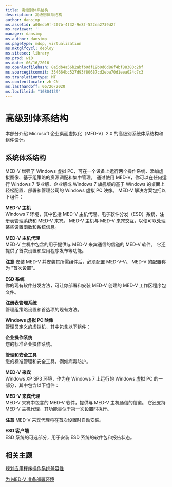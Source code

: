 ```yaml
---
title: 高级别体系结构
description: 高级别体系结构
author: dansimp
ms.assetid: a00edb9f-207b-4f32-9e8f-522ea2739d2f
ms.reviewer: ''
manager: dansimp
ms.author: dansimp
ms.pagetype: mdop, virtualization
ms.mktglfcycl: deploy
ms.sitesec: library
ms.prod: w10
ms.date: 06/16/2016
ms.openlocfilehash: 8a5db4a56b2abfb0df19b0d6d86f4bf88380c2bf
ms.sourcegitcommit: 354664bc527d93f80687cd2eba70d1eea024c7c3
ms.translationtype: MT
ms.contentlocale: zh-CN
ms.lasthandoff: 06/26/2020
ms.locfileid: "10804139"
---
```

# 高级别体系结构


本部分介绍 Microsoft 企业桌面虚拟化（MED-V）2.0 的高级别系统体系结构和组件设计。

## 系统体系结构


MED-V 增强了 Windows 虚拟 PC，可在一个设备上运行两个操作系统、添加虚拟图像、基于组策略的资源调配和集中管理。 通过使用 MED-V，你可以在任何运行 Windows 7 专业版、企业版或 Windows 7 旗舰版的基于 Windows 的桌面上轻松配置、部署和管理公司的 Windows 虚拟 PC 映像。 MED-V 解决方案包括以下组件：

<a href="" id="---------------med-v-host"></a> **MED-V 主机**  
Windows 7 环境，其中包括 MED-V 主机代理、电子软件分发（ESD）系统、注册表管理系统和 MED-V 来宾。 MED-V 主机与 MED-V 来宾交互，以便可以处理某些设置函数和系统信息。

<a href="" id="-------------------med-v-host-agent"></a> **MED-V 主机代理**  
MED-V 主机中包含的用于提供与 MED-V 来宾通信的信道的 MED-V 软件。 它还提供了首次设置和应用程序发布等功能。

**注意** 安装 MED-V 并安装其所需组件后，必须配置 MED-V-V。 MED-V 的配置称为 "首次设置"。

 

<a href="" id="esd-system"></a>**ESD 系统**  
你的现有软件分发方法，可让你部署和安装 MED-V 创建的 MED-V 工作区程序包文件。

<a href="" id="registry-management-system"></a>**注册表管理系统**  
管理组策略设置和首选项的现有方法。

<a href="" id="windows-virtual-pc-image"></a>**Windows 虚拟 PC 映像**  
管理员定义的虚拟机，其中包含以下组件：

<a href="" id="corporate-operating-system"></a>**企业操作系统**  
您的标准企业操作系统。

<a href="" id="management-and-security-tools"></a>**管理和安全工具**  
您的标准管理和安全工具，例如病毒防护。

<a href="" id="-----------------------med-v-guest"></a> **MED-V 来宾**  
Windows XP SP3 环境，作为在 Windows 7 上运行的 Windows 虚拟 PC 的一部分，其中包含以下组件：

<a href="" id="---------------------------med-v-guest-agent"></a> **MED-V 来宾代理**  
MED-V 来宾中包含的 MED-V 软件，提供与 MED-V 主机通信的信道。 它还支持 MED-V 主机代理，其功能类似于第一次设置时执行。

**注意** MED-V 来宾代理将在首次设置时自动安装。

 

<a href="" id="esd-client"></a>**ESD 客户端**  
ESD 系统的可选部分，用于安装 ESD 系统的软件包和报告状态。

## 相关主题


[规划应用程序操作系统兼容性](planning-for-application-operating-system-compatibility.md)

[为 MED-V 准备部署环境](prepare-the-deployment-environment-for-med-v.md)

 

 





